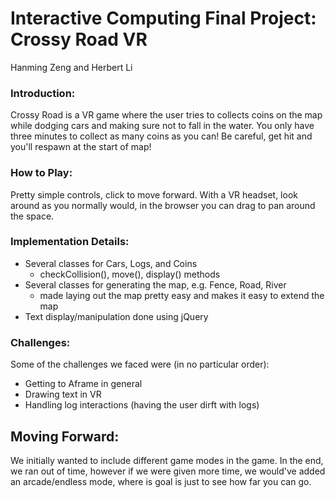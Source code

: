 # Interactive Computing Final Project: Crossy Road VR
Hanming Zeng and Herbert Li

### Introduction:
Crossy Road is a VR game where the user tries to collects coins
on the map while dodging cars and making sure not to fall in the water.
You only have three minutes to collect as many coins as you can!
Be careful, get hit and you'll respawn at the start of map!

### How to Play:
Pretty simple controls, click to move forward. With a VR headset, look around as
you normally would, in the browser you can drag to pan around the space.

### Implementation Details:
* Several classes for Cars, Logs, and Coins
    * checkCollision(), move(), display() methods
* Several classes for generating the map, e.g. Fence, Road, River
    * made laying out the map pretty easy and makes it easy to extend the map
* Text display/manipulation done using jQuery

### Challenges:
Some of the challenges we faced were (in no particular order):
* Getting to Aframe in general
* Drawing text in VR
* Handling log interactions (having the user dirft with logs)

## Moving Forward:
We initially wanted to include different game modes in the game.
In the end, we ran out of time, however if we were given more time, we would've added
an arcade/endless mode, where is goal is just to see how far you can go.